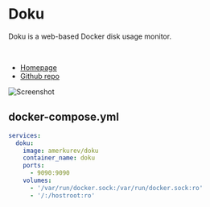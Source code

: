 # Doku
Doku is a web-based Docker disk usage monitor.

<br>

- [Homepage](https://docker-disk.space)
- [Github repo](https://github.com/amerkurev/doku)

![Screenshot](doku.png)


## docker-compose.yml
```yml
services:
  doku:
    image: amerkurev/doku
    container_name: doku
    ports:
      - 9090:9090
    volumes:
      - '/var/run/docker.sock:/var/run/docker.sock:ro'
      - '/:/hostroot:ro'
```
